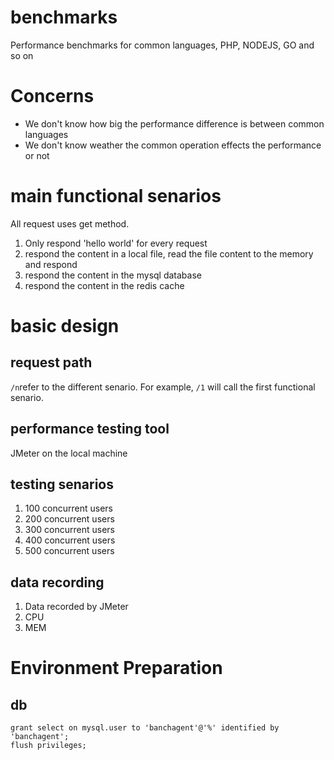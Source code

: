# benchmarks
Performance benchmarks for common languages, PHP, NODEJS, GO and so on

# Concerns

* We don't know how big the performance difference is between common languages
* We don't know weather the common operation effects the performance or not


# main functional senarios

All request uses get method.

1. Only respond 'hello world' for every request
2. respond the content in a local file, read the file content to the memory and respond
3. respond the content in the mysql database
4. respond the content in the redis cache

# basic design

## request path

`/n`refer to the different senario. For example, `/1` will call the first functional senario.

## performance testing tool

JMeter on the local machine

## testing senarios

1. 100 concurrent users
2. 200 concurrent users
3. 300 concurrent users
4. 400 concurrent users
5. 500 concurrent users

## data recording

1. Data recorded by JMeter
2. CPU 
3. MEM

# Environment Preparation

## db

    grant select on mysql.user to 'banchagent'@'%' identified by 'banchagent';
    flush privileges;